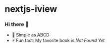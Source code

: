 # nextjs-iview

### Hi there 👋

- 🔭 Simple as ABCD
- ⚡ Fun fact: My favorite book is _Not Found Yet_
